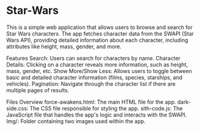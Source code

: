 # Star-Wars

This is a simple web application that allows users to browse and search for Star Wars characters. 
The app fetches character data from the SWAPI (Star Wars API), providing detailed information about each character,
including attributes like height, mass, gender, and more.

Features
Search: Users can search for characters by name.
Character Details: Clicking on a character reveals more information, such as height, mass, gender, etc.
Show More/Show Less: Allows users to toggle between basic and detailed character information (films, species, starships, and vehicles).
Pagination: Navigate through the character list if there are multiple pages of results.

Files Overview
force-awakens.html: The main HTML file for the app.
dark-side.css: The CSS file responsible for styling the app.
sith-code.js: The JavaScript file that handles the app's logic and interacts with the SWAPI.
Img/: Folder containing two images used within the app.

